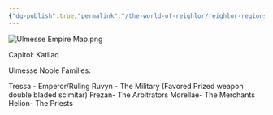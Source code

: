 ```yaml
---
{"dg-publish":true,"permalink":"/the-world-of-reighlor/reighlor-regions/ulmesse-empire/ulmesse-empire/"}
---
```


![Ulmesse Empire Map.png](/img/user/The%20World%20Of%20Reighlor/Map%20Pics/Ulmesse%20Empire%20Map.png)

Capitol: Katliaq

Ulmesse Noble Families:

Tressa - Emperor/Ruling 
Ruvyn - The Military (Favored Prized weapon double bladed scimitar)
Frezan- The Arbitrators
Morellae- The Merchants
Helion- The Priests


